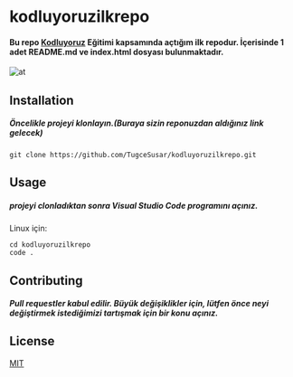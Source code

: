 # **kodluyoruzilkrepo**
 #### Bu repo [Kodluyoruz](https://www.kodluyoruz.org/) Eğitimi kapsamında açtığım ilk repodur. İçerisinde 1 adet README.md ve index.html dosyası bulunmaktadır.

![at](https://github.com/TugceSusar/kodluyoruzilkrepo/kodluyoruz.jpg)

## **Installation**

##### Öncelikle projeyi klonlayın.(Buraya sizin reponuzdan aldığınız link gelecek)

```
git clone https://github.com/TugceSusar/kodluyoruzilkrepo.git
```
## **Usage**
##### projeyi clonladıktan sonra Visual Studio Code programını açınız.

Linux için:
```
cd kodluyoruzilkrepo
code .
```

## **Contributing**
##### Pull requestler kabul edilir. Büyük değişiklikler için, lütfen önce neyi değiştirmek istediğimizi tartışmak için bir konu açınız.


## **License**

[MIT](https://mitsloan.mit.edu/ideas-made-to-matter/next-chapter-analytics-data-storytelling?utm_source=mitsloangooglep&utm_medium=social&utm_campaign=datastorytelling&gclid=CjwKCAiAh9qdBhAOEiwAvxIok7Z61gfqLEmLcvyHBchqAuBqfF4kg6M56YEU4YS1UlSHFTKJg6uSVRoCNjcQAvD_BwE)



[def]: https://github.com/TugceSusar/kodluyoruzilkrepo#readme